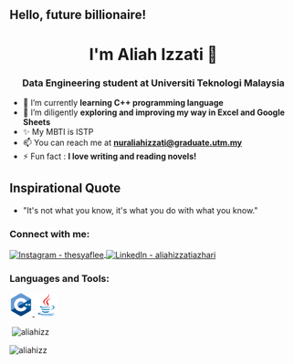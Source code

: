 ## Hello, future billionaire!

<h1 align="center"> I'm Aliah Izzati 🌱 </h1>
<h3 align="center">Data Engineering student at Universiti Teknologi Malaysia</h3>


- 🔭 I’m currently **learning C++ programming language**
- 🤔 I’m diligently **exploring and improving my way in Excel and Google Sheets**
- ✨ My MBTI is ISTP 
- 📫 You can reach me at **nuraliahizzati@graduate.utm.my**
- ⚡ Fun fact : **I love writing and reading novels!**

## Inspirational Quote
- "It's not what you know, it's what you do with what you know."

<h3 align="left">Connect with me:</h3>
<p align="left">
 <p>
<p>
    <!-- Instagram -->
    <a href="https://instagram.com/thesyaflee" target="_blank" rel="noopener noreferrer">
        <img align="center" src="https://cdn-icons-png.flaticon.com/512/174/174855.png" alt="Instagram - thesyaflee" title="Follow me on Instagram" height="30" width="40" />
    </a>
    <!-- LinkedIn -->
    <a href="https://linkedin.com/in/aliahizzatiazhari" target="_blank" rel="noopener noreferrer">
        <img align="center" src="https://cdn-icons-png.flaticon.com/512/174/174857.png" alt="LinkedIn - aliahizzatiazhari" title="Connect with me on LinkedIn" height="30" width="40" />
    </a>
</p>




<h3 align="left">Languages and Tools:</h3>
<p align="left"> <a href="https://www.w3schools.com/cpp/" target="_blank" rel="noreferrer"> <img src="https://raw.githubusercontent.com/devicons/devicon/master/icons/cplusplus/cplusplus-original.svg" alt="cplusplus" width="40" height="40"/> </a> <a href="https://www.java.com" target="_blank" rel="noreferrer"> <img src="https://raw.githubusercontent.com/devicons/devicon/master/icons/java/java-original.svg" alt="java" width="40" height="40"/> </a> </p>

<p>&nbsp;<img align="center" src="https://github-readme-stats.vercel.app/api?username=aliahizz&show_icons=true&locale=en" alt="aliahizz" /></p>

<p><img align="center" src="https://github-readme-streak-stats.herokuapp.com/?user=aliahizz&" alt="aliahizz" /></p>


<!--
**aliahizz/aliahizz** is a ✨ _special_ ✨ repository because its `README.md` (this file) appears on your GitHub profile.

Here are some ideas to get you started:

- 🔭 I’m currently working on ...
- 🌱 I’m currently learning C++
- 👯 I’m looking to collaborate on ...
- 🤔 I’m looking for help with ...
- 💬 Ask me about ...
- 📫 How to reach me: ...
- 😄 Pronouns: ...
- ⚡ Fun fact: ...

